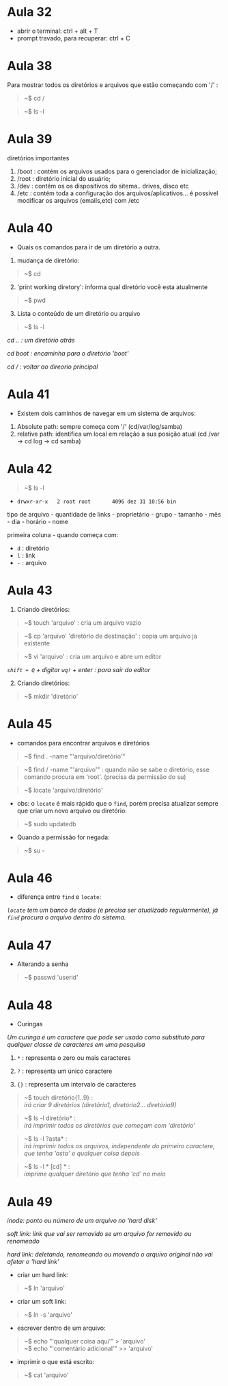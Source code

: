 # Aula 32
- abrir o terminal: ctrl + alt + T
- prompt travado,  para recuperar: ctrl + C

# Aula 38

Para mostrar todos os diretórios e arquivos que estão começando com '/' :

> ~$ cd /

> ~$ ls -l

# Aula 39

diretórios importantes
1. /boot : contém os arquivos usados para o gerenciador de inicialização;
2. /root : diretório inicial do usuário;
3. /dev : contém os os dispositivos do sitema.. drives, disco etc
4. /etc : contém toda a configuração dos arquivos/aplicativos... é possivel modificar os arquivos (emails,etc) com /etc

# Aula 40

- Quais os comandos para ir de um diretório a outra.

1. mudança de diretório:
> ~$ cd
2. 'print working diretory': informa qual diretório você esta atualmente
> ~$ pwd
3. Lista o conteúdo de um diretório ou arquivo
> ~$ ls -l

_cd .. : um diretório atrás_

_cd boot : encaminha para o diretório 'boot'_

_cd / : voltar ao direorio principal_

# Aula 41

- Existem dois caminhos de navegar em um sistema de arquivos:
1. Absolute path: sempre começa com '/' (cd/var/log/samba)
2. relative path: identifica um local em relação a sua posição atual (cd /var -> cd log -> cd samba)

# Aula 42

> ~$ ls -l

- `drwxr-xr-x   2 root root       4096 dez 31 10:56 bin`

 tipo de arquivo - quantidade de links - proprietário - grupo - tamanho - mês - dia - horário - nome

primeira coluna - quando começa com:  
- `d` : diretório  
- `l` : link  
- `-` : arquivo  

# Aula 43

1. Criando diretórios:

> ~$ touch 'arquivo' : cria um arquivo vazio

> ~$ cp 'arquivo' 'diretório de destinação' : copia um arquivo ja existente 

> ~$ vi 'arquivo' : cria um arquivo e abre um editor

_`shift + Q` + digitar `wq!` + enter : para sair do editor_

2. Criando diretórios:

> ~$ mkdir 'diretório'

# Aula 45

- comandos para encontrar arquivos e diretórios

> ~$ find . -name "'arquivo/diretório'"

> ~$ find / -name "'arquivo'"  : quando não se sabe o diretório, esse comando procura em 'root'. (precisa da permissão do su)

> ~$ locate 'arquivo/diretório'

- obs: o `locate` é mais rápido que o `find`, porém precisa atualizar sempre que criar um novo arquivo ou diretório:

> ~$ sudo updatedb

- Quando a permissão for negada:

> ~$ su -

# Aula 46

- diferença entre `find` e `locate`:

_`locate` tem um banco de dados (e precisa ser atualizado regularmente), já `find` procura o arquivo dentro do sistema._

# Aula 47 

- Alterando a senha

> ~$ passwd 'userid'

# Aula 48

- Curingas

_Um curinga é um caractere que pode ser usado como substituto para qualquer classe de caracteres em uma pesquisa_

1. `*` : representa o zero ou mais caracteres

2. `?` : representa um único caractere

3. `{}` : representa um intervalo de caracteres 

> ~$ touch diretório{1..9} :  
_irá criar 9 diretórios (diretório1, diretório2... diretório9)_

> ~$ ls -l diretório* :  
_irá imprimir todos os diretórios que começam com 'diretório'_

> ~$ ls -l ?asta* :  
_irá imprimir todos os arquivos, independente do primeiro caractere, que tenha 'asta' e qualquer coisa depois_

> ~$ ls -l * [cd] * :  
_imprime qualquer diretório que tenha 'cd' no meio_ 

# Aula 49 

_inode: ponto ou número de um arquivo no 'hard disk'_ 

_soft link: link que vai ser removido se um arquivo for removido ou renomeado_

_hard link: deletando, renomeando ou movendo o arquivo original não vai afetar o 'hard link'_

- criar um hard link:

> ~$ ln 'arquivo'

- criar um soft link:

> ~$ ln -s 'arquivo'

- escrever dentro de um arquivo:

> ~$ echo "'qualquer coisa aqui'" > 'arquivo'  
> ~$ echo "'comentário adicional'" >> 'arquivo'

- imprimir o que está escrito:

> ~$ cat 'arquivo'
